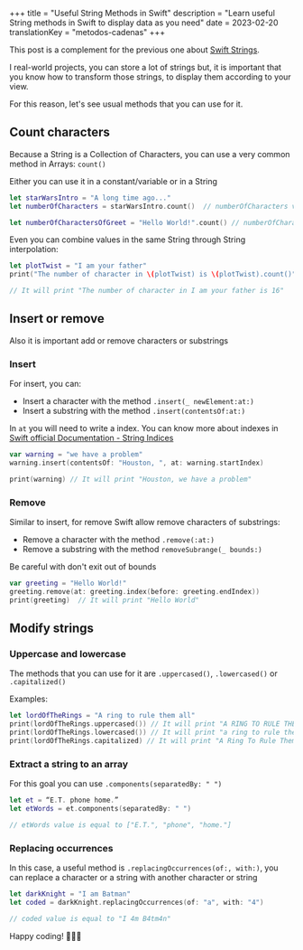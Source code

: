 +++
title = "Useful String Methods in Swift"
description = "Learn useful String methods in Swift to display data as you need"
date = 2023-02-20
translationKey = "metodos-cadenas"
+++

This post is a complement for the previous one about [Swift Strings](../swift-strings).

I real-world projects, you can store a lot of strings but, it is important that you know how to transform those strings, to display them according to your view.

For this reason, let's see usual methods that you can use for it.

## Count characters
Because a String is a Collection of Characters, you can use a very common method in Arrays: `count()`

Either you can use it in a constant/variable or in a String

```swift
let starWarsIntro = "A long time ago..."
let numberOfCharacters = starWarsIntro.count()  // numberOfCharacters value 18

let numberOfCharactersOfGreet = "Hello World!".count() // numberOfCharactersOfGreet value is 12
```

Even you can combine values in the same String through String interpolation:

```swift
let plotTwist = "I am your father"
print("The number of character in \(plotTwist) is \(plotTwist).count()")

// It will print "The number of character in I am your father is 16"
```

## Insert or remove
Also it is important add or remove characters or substrings

### Insert
For insert, you can:
- Insert a character with the method `.insert(_ newElement:at:)`
- Insert a substring with the method `.insert(contentsOf:at:)`

In `at` you will need to write a index. You can know more about indexes in [Swift official Documentation - String Indices](https://docs.swift.org/swift-book/documentation/the-swift-programming-language/stringsandcharacters/#String-Indices)

```swift
var warning = "we have a problem"
warning.insert(contentsOf: "Houston, ", at: warning.startIndex)

print(warning) // It will print "Houston, we have a problem"
```

### Remove
Similar to insert, for remove Swift allow remove characters of substrings:
- Remove a character with the method `.remove(:at:)`
- Remove a substring with the method `removeSubrange(_ bounds:)`

Be careful with don't exit out of bounds

```swift
var greeting = "Hello World!"
greeting.remove(at: greeting.index(before: greeting.endIndex))
print(greeting)  // It will print "Hello World"
```

## Modify strings
### Uppercase and lowercase
The methods that you can use for it are `.uppercased()`, `.lowercased()` or `.capitalized()`

Examples:
```swift
let lordOfTheRings = "A ring to rule them all"
print(lordOfTheRings.uppercased()) // It will print "A RING TO RULE THEM ALL"
print(lordOfTheRings.lowercased()) // It will print "a ring to rule them all"
print(lordOfTheRings.capitalized) // It will print "A Ring To Rule Them All"
```
### Extract a string to an array
For this goal you can use `.components(separatedBy: " ")`

```swift
let et = “E.T. phone home.”
let etWords = et.components(separatedBy: " ")

// etWords value is equal to ["E.T.", "phone", "home."]
```

### Replacing occurrences
In this case, a useful method is `.replacingOccurrences(of:, with:)`, you can replace a character or a string with another character or string

```swift
let darkKnight = "I am Batman"
let coded = darkKnight.replacingOccurrences(of: "a", with: "4")

// coded value is equal to "I 4m B4tm4n"
```

Happy coding! 👨🏻‍💻
